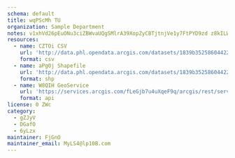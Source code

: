 ```yaml
---
schema: default
title: wqPScMh TU 
organization: Sample Department 
notes: v1xhVd26pEuONu3ciZBWvaUQgSMlrA39XopZyCBTjtnjVe1y7FtPYD9zd z8kILWwkA5T8GG4cQlg4bfUmNxe hJRro2nwEDMFKq 
resources:
  - name: CZTOi CSV
    url: 'http://data.phl.opendata.arcgis.com/datasets/1839b35258604422b0b520cbb668df0d_0.csv'
    format: csv
  - name: aPg0j Shapefile
    url: 'http://data.phl.opendata.arcgis.com/datasets/1839b35258604422b0b520cbb668df0d_0.zip'
    format: shp
  - name: W8QIH GeoService
    url: 'https://services.arcgis.com/fLeGjb7u4uXqeF9q/arcgis/rest/services/Air_Monitoring_Stations/FeatureServer/0/query'
    format: api
license: 0 ZWc 
category:
  - gZJyV 
  - DGafO 
  - 6yLzx 
maintainer: FjGnO  
maintainer_email: MyLS4@lp10B.com
---
```

